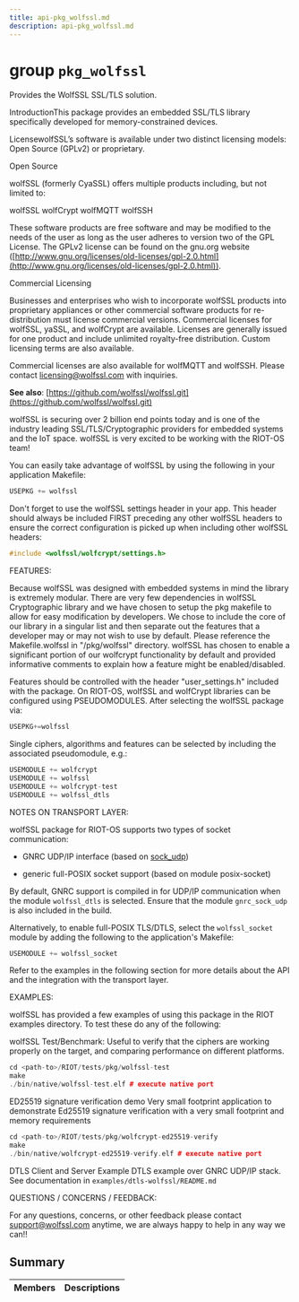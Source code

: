 ```yaml
---
title: api-pkg_wolfssl.md
description: api-pkg_wolfssl.md
---
```

# group `pkg_wolfssl` 

Provides the WolfSSL SSL/TLS solution.

IntroductionThis package provides an embedded SSL/TLS library specifically developed for memory-constrained devices.

LicensewolfSSL’s software is available under two distinct licensing models: Open Source (GPLv2) or proprietary.

Open Source

wolfSSL (formerly CyaSSL) offers multiple products including, but not limited to:

wolfSSL wolfCrypt wolfMQTT wolfSSH

These software products are free software and may be modified to the needs of the user as long as the user adheres to version two of the GPL License. The GPLv2 license can be found on the gnu.org website ([http://www.gnu.org/licenses/old-licenses/gpl-2.0.html](http://www.gnu.org/licenses/old-licenses/gpl-2.0.html)).

Commercial Licensing

Businesses and enterprises who wish to incorporate wolfSSL products into proprietary appliances or other commercial software products for re-distribution must license commercial versions. Commercial licenses for wolfSSL, yaSSL, and wolfCrypt are available. Licenses are generally issued for one product and include unlimited royalty-free distribution. Custom licensing terms are also available.

Commercial licenses are also available for wolfMQTT and wolfSSH. Please contact [licensing@wolfssl.com](mailto:licensing@wolfssl.com) with inquiries.

**See also**: [https://github.com/wolfssl/wolfssl.git](https://github.com/wolfssl/wolfssl.git)

wolfSSL is securing over 2 billion end points today and is one of the industry leading SSL/TLS/Cryptographic providers for embedded systems and the IoT space. wolfSSL is very excited to be working with the RIOT-OS team!

You can easily take advantage of wolfSSL by using the following in your application Makefile:

```cpp
USEPKG += wolfssl
```

Don't forget to use the wolfSSL settings header in your app. This header should always be included FIRST preceding any other wolfSSL headers to ensure the correct configuration is picked up when including other wolfSSL headers:

```cpp
#include <wolfssl/wolfcrypt/settings.h>
```

FEATURES:

Because wolfSSL was designed with embedded systems in mind the library is extremely modular. There are very few dependencies in wolfSSL Cryptographic library and we have chosen to setup the pkg makefile to allow for easy modification by developers. We chose to include the core of our library in a singular list and then separate out the features that a developer may or may not wish to use by default. Please reference the Makefile.wolfssl in "<RIOT-root>/pkg/wolfssl" directory. wolfSSL has chosen to enable a significant portion of our wolfcrypt functionality by default and provided informative comments to explain how a feature might be enabled/disabled.

Features should be controlled with the header "user_settings.h" included with the package. On RIOT-OS, wolfSSL and wolfCrypt libraries can be configured using PSEUDOMODULES. After selecting the wolfSSL package via:

```cpp
USEPKG+=wolfssl
```

Single ciphers, algorithms and features can be selected by including the associated pseudomodule, e.g.:

```cpp
USEMODULE += wolfcrypt
USEMODULE += wolfssl
USEMODULE += wolfcrypt-test
USEMODULE += wolfssl_dtls
```

NOTES ON TRANSPORT LAYER:

wolfSSL package for RIOT-OS supports two types of socket communication:

* GNRC UDP/IP interface (based on [sock_udp](./doc/starlight-docs/src/content/docs/apidoc/api-pkg_lwip_sock.md#structsock__udp))

* generic full-POSIX socket support (based on module posix-socket)

By default, GNRC support is compiled in for UDP/IP communication when the module `wolfssl_dtls` is selected. Ensure that the module `gnrc_sock_udp` is also included in the build.

Alternatively, to enable full-POSIX TLS/DTLS, select the `wolfssl_socket` module by adding the following to the application's Makefile:

```cpp
USEMODULE += wolfssl_socket
```

Refer to the examples in the following section for more details about the API and the integration with the transport layer.

EXAMPLES:

wolfSSL has provided a few examples of using this package in the RIOT examples directory. To test these do any of the following:

wolfSSL Test/Benchmark: Useful to verify that the ciphers are working properly on the target, and comparing performance on different platforms.

```cpp
cd <path-to>/RIOT/tests/pkg/wolfssl-test
make
./bin/native/wolfssl-test.elf # execute native port
```

ED25519 signature verification demo Very small footprint application to demonstrate Ed25519 signature verification with a very small footprint and memory requirements

```cpp
cd <path-to>/RIOT/tests/pkg/wolfcrypt-ed25519-verify
make
./bin/native/wolfcrypt-ed25519-verify.elf # execute native port
```

DTLS Client and Server Example DTLS example over GNRC UDP/IP stack. See documentation in `examples/dtls-wolfssl/README.md`

QUESTIONS / CONCERNS / FEEDBACK:

For any questions, concerns, or other feedback please contact [support@wolfssl.com](mailto:support@wolfssl.com) anytime, we are always happy to help in any way we can!!

## Summary

 Members                        | Descriptions                                
--------------------------------|---------------------------------------------


